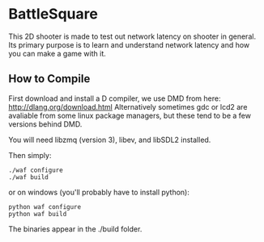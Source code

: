 BattleSquare
============

This 2D shooter is made to test out network latency on shooter in general. Its primary purpose is to learn and understand network latency and how you can make a game with it.

How to Compile
--------------

First download and install a D compiler, we use DMD from here: http://dlang.org/download.html
Alternatively sometimes gdc or lcd2 are avaliable from some linux package managers, but these tend to be a few versions behind DMD.

You will need libzmq (version 3), libev, and libSDL2 installed.

Then simply:

<pre><code>./waf configure
./waf build</code></pre>

or on windows (you'll probably have to install python):

<pre><code>python waf configure
python waf build</code></pre>

The binaries appear in the ./build folder.
